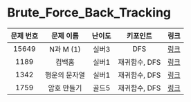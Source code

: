 # Brute_Force_Back_Tracking


|문제 번호|문제 이름|난이도|키포인트|링크|
|:---:|:---:|:---:|:---:|:---:|
|15649|N과 M (1)|실버3|DFS|[링크](https://github.com/Ian0121/baekjoon/blob/main/solution/Brute_Force_Back_Tracking/15649.cpp)|
|1189|컴백홈|실버1|재귀함수, DFS|[링크](https://github.com/Ian0121/baekjoon/blob/main/solution/Brute_Force_Back_Tracking/1189.cpp)|
|1342|행운의 문자열|실버1|재귀함수, DFS|[링크](https://github.com/Ian0121/baekjoon/blob/main/solution/Brute_Force_Back_Tracking/1342.cpp)|
|1759|암호 만들기|골드5|재귀함수, DFS|[링크](https://github.com/Ian0121/baekjoon/blob/main/solution/Brute_Force_Back_Tracking/1759.cpp)|
